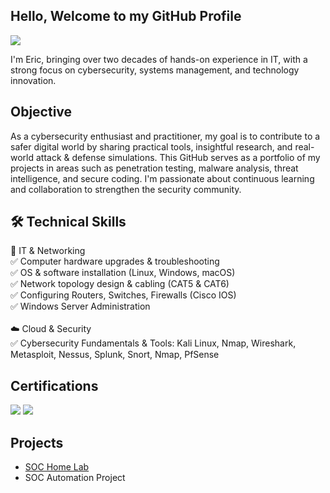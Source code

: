 ## Hello, Welcome to my GitHub Profile
<a href="https://www.linkedin.com/in/eric-haley1/"> <img src="https://img.shields.io/badge/-LinkedIn-0072b1?&style=for-the-badge&logo=linkedin&logoColor=white" /></a>

I'm Eric, bringing over two decades of hands-on experience in IT, with a strong focus on cybersecurity, systems management, and technology innovation.

## Objective
As a cybersecurity enthusiast and practitioner, my goal is to contribute to a safer digital world by sharing practical tools, insightful research, and real-world attack & defense simulations. This GitHub serves as a portfolio of my projects in areas such as penetration testing, malware analysis, threat intelligence, and secure coding. I'm passionate about continuous learning and collaboration to strengthen the security community.


## 🛠️ Technical Skills <br>
🔹 IT & Networking<br>
✅ Computer hardware upgrades & troubleshooting<br>
✅ OS & software installation (Linux, Windows, macOS)<br>
✅ Network topology design & cabling (CAT5 & CAT6)<br>
✅ Configuring Routers, Switches, Firewalls (Cisco IOS)<br>
✅ Windows Server Administration<br><br>
☁️ Cloud & Security<br>
✅ Cybersecurity Fundamentals & Tools: Kali Linux, Nmap, Wireshark, Metasploit, Nessus, Splunk, Snort, Nmap, PfSense

</div>

## Certifications
<div>
<img src="https://img.shields.io/badge/Security%2B-Certified-red?logo=comptia&logoColor=white" />
<img src="https://img.shields.io/badge/CySA+-Certified-blueviolet?logo=comptia&logoColor=white" />

</div>

## Projects
-  <a href="https://github.com/oogsec/SOC-Home-Lab">SOC Home Lab</a>
- SOC Automation Project
